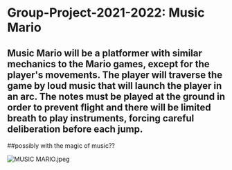 # Group-Project-2021-2022: Music Mario

## Music Mario will be a platformer with similar mechanics to the Mario games, except for the player's movements. The player will traverse the game by loud music that will launch the player in an arc. The notes must be played at the ground in order to prevent flight and there will be limited breath to play instruments, forcing careful deliberation before each jump. 

##possibly with the magic of music??

![MUSIC MARIO.jpeg](https://github.com/jjwwxk/Group-Project-2021-2022/blob/gh-pages/src/MUSIC_MARIO.jpeg?raw=true)

